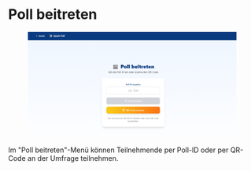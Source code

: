 # Poll beitreten

<figure><img src=".gitbook/assets/poll_beitreten.png" alt="" width="563"><figcaption></figcaption></figure>

Im "Poll beitreten"-Menü können Teilnehmende per Poll-ID oder per QR-Code an der Umfrage teilnehmen.
